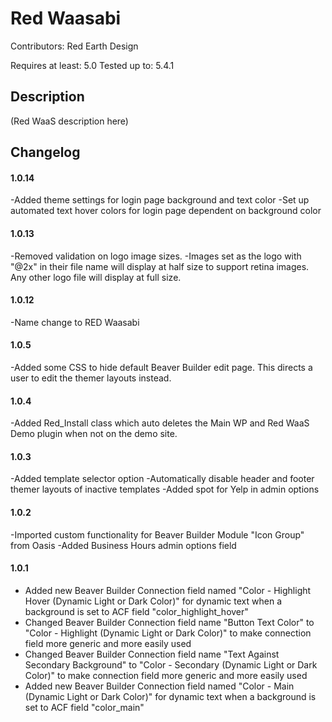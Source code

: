 # Red Waasabi

Contributors: Red Earth Design

Requires at least: 5.0
Tested up to: 5.4.1

## Description

(Red WaaS description here)

## Changelog

#### 1.0.14
-Added theme settings for login page background and text color
-Set up automated text hover colors for login page dependent on background color

#### 1.0.13
-Removed validation on logo image sizes.
-Images set as the logo with "@2x" in their file name will display at half size to support retina images. Any other logo file will display at full size.

#### 1.0.12
-Name change to RED Waasabi

#### 1.0.5
-Added some CSS to hide default Beaver Builder edit page. This directs a user to edit the themer layouts instead.

#### 1.0.4
-Added Red_Install class which auto deletes the Main WP and Red WaaS Demo plugin when not on the demo site.

#### 1.0.3
-Added template selector option
-Automatically disable header and footer themer layouts of inactive templates
-Added spot for Yelp in admin options

#### 1.0.2
-Imported custom functionality for Beaver Builder Module "Icon Group" from Oasis
-Added Business Hours admin options field

#### 1.0.1
- Added new Beaver Builder Connection field named "Color - Highlight Hover (Dynamic Light or Dark Color)" for dynamic text when a background is set to ACF field "color_highlight_hover"
- Changed Beaver Builder Connection field name "Button Text Color" to "Color - Highlight (Dynamic Light or Dark Color)" to make connection field more generic and more easily used
- Changed Beaver Builder Connection field name "Text Against Secondary Background" to "Color - Secondary (Dynamic Light or Dark Color)" to make connection field more generic and more easily used
- Added new Beaver Builder Connection field named "Color - Main (Dynamic Light or Dark Color)" for dynamic text when a background is set to ACF field "color_main"
